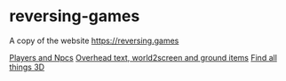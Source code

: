# reversing-games
A copy of the website https://reversing.games

[Players and Npcs](PlayersAndNpcs.md)
[Overhead text, world2screen and ground items](OverheadTextWorld2ScreenGroundItems.md)
[Find all things 3D](FindAllThings3D.md)
